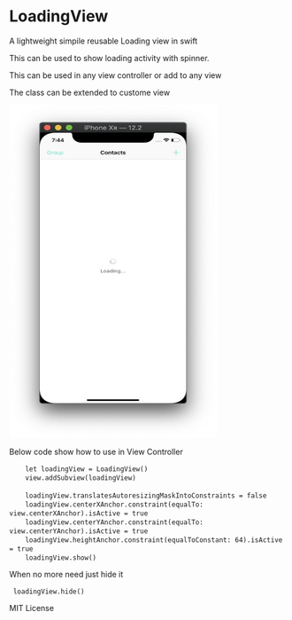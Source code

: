 # LoadingView
A lightweight simpile reusable Loading view in swift

This can be used to show loading activity with spinner. 

This can be used in any view controller or add to any view
 
The class can be extended to custome view

<img src="https://github.com/Wassmd/LoadingView/blob/master/sample.png" width="375" height= "600">

Below code show how to use in View Controller

        let loadingView = LoadingView()
        view.addSubview(loadingView)
        
        loadingView.translatesAutoresizingMaskIntoConstraints = false
        loadingView.centerXAnchor.constraint(equalTo: view.centerXAnchor).isActive = true
        loadingView.centerYAnchor.constraint(equalTo: view.centerYAnchor).isActive = true
        loadingView.heightAnchor.constraint(equalToConstant: 64).isActive = true
        loadingView.show()
        
When no more need just hide it

     loadingView.hide() 
     
     
     
MIT License



